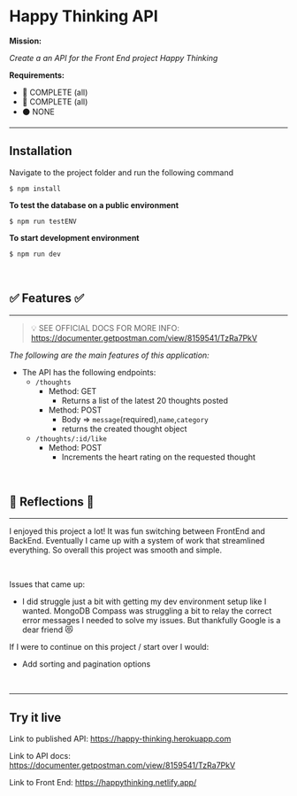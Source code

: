 # Happy Thinking API

**Mission:** 

*Create a an API for the Front End project Happy Thinking*

**Requirements:**
- 🔵 COMPLETE (all)
- 🔴 COMPLETE (all)
- ⚫ NONE


***

## Installation

Navigate to the project folder and run the following command

```
$ npm install
```

**To test the database on a public environment**

```
$ npm run testENV
```
**To start development environment**

```
$ npm run dev
```
<br>

## ✅ Features ✅
***


> 💡 SEE OFFICIAL DOCS FOR MORE INFO: https://documenter.getpostman.com/view/8159541/TzRa7PkV


*The following are the main features of this application:*
  * The API has the following endpoints:
    * `/thoughts`
      * Method: GET
        * Returns a list of the latest 20 thoughts posted
      * Method: POST
        * Body => `message`(required),`name`,`category`
        * returns the created thought object 
    * `/thoughts/:id/like`
      * Method: POST
        * Increments the heart rating on the requested thought

<br>

## 💭 Reflections 💭
***
I enjoyed this project a lot! It was fun switching between FrontEnd and BackEnd. Eventually I came up with a system of work that streamlined everything. So overall this project was smooth and simple.

<br>

Issues that came up:
- I did struggle just a bit with getting my dev environment setup like I wanted. MongoDB Compass was struggling a bit to relay the correct error messages I needed to solve my issues. But thankfully Google is a dear friend 😻 


If I were to continue on this project / start over I would:
- Add sorting and pagination options

<br>

***

## Try it live
Link to published API: https://happy-thinking.herokuapp.com

Link to API docs: https://documenter.getpostman.com/view/8159541/TzRa7PkV

Link to Front End: https://happythinking.netlify.app/
